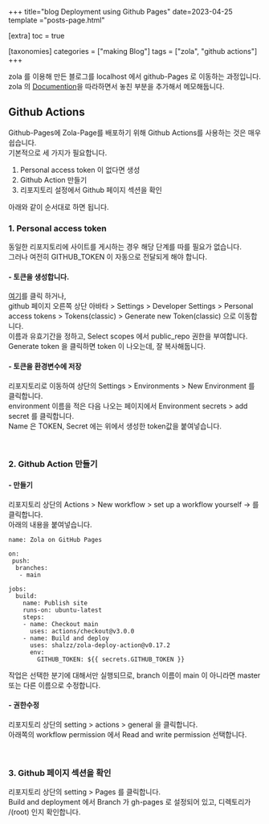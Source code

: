 +++
title="blog Deployment using Github Pages"
date=2023-04-25
template ="posts-page.html"

[extra]
toc = true

[taxonomies]
categories = ["making Blog"]
tags = ["zola", "github actions"]
+++

zola 를 이용해 만든 블로그를 localhost 에서 github-Pages 로 이동하는 과정입니다.  
zola 의 [Documention](https://www.getzola.org/documentation/deployment/github-pages/)을 따라하면서 놓친 부분을 추가해서 메모해둡니다.

<!-- more -->

## Github Actions
Github-Pages에 Zola-Page를 배포하기 위해 Github Actions를 사용하는 것은 매우 쉽습니다.  
기본적으로 세 가지가 필요합니다.

1. Personal access token 이 없다면 생성
2. Github Action 만들기
3. 리포지토리 설정에서 Github 페이지 섹션을 확인  
   
아래와 같이 순서대로 하면 됩니다.

### 1. Personal access token
동일한 리포지토리에 사이트를 게시하는 경우 해당 단계를 따를 필요가 없습니다.  
그러나 여전히 GITHUB_TOKEN 이 자동으로 전달되게 해야 합니다. 

#### - 토큰을 생성합니다.
[여기](https://github.com/settings/tokens/new?scopes=public_repo)를 클릭 하거나,  
github 페이지 오른쪽 상단 아바타 > Settings > Developer Settings > Personal access tokens > Tokens(classic) > Generate new Token(classic) 으로 이동합니다.  
이름과 유효기간을 정하고, Select scopes 에서 public_repo 권한을 부여합니다.  
Generate token 을 클릭하면 token 이 나오는데, 잘 복사해둡니다.  

#### - 토큰을 환경변수에 저장
리포지토리로 이동하여 상단의 Settings > Environments > New Environment 를 클릭합니다.  
environment 이름을 적은 다음 나오는 페이지에서 Environment secrets > add secret 를 클릭합니다.  
Name 은 TOKEN, Secret 에는 위에서 생성한 token값을 붙여넣습니다.

<br/>

### 2. Github Action 만들기

#### - 만들기
리포지토리 상단의 Actions > New workflow > set up a workflow yourself → 를 클릭합니다.  
아래의 내용을 붙여넣습니다.

```
name: Zola on GitHub Pages

on: 
 push:
  branches:
   - main

jobs:
  build:
    name: Publish site
    runs-on: ubuntu-latest
    steps:
    - name: Checkout main
      uses: actions/checkout@v3.0.0
    - name: Build and deploy
      uses: shalzz/zola-deploy-action@v0.17.2
      env:
        GITHUB_TOKEN: ${{ secrets.GITHUB_TOKEN }}
```
작업은 선택한 분기에 대해서만 실행되므로, branch 이름이 main 이 아니라면 master 또는 다른 이름으로 수정합니다.

#### - 권한수정
리포지토리 상단의 setting > actions > general 을 클릭합니다.  
아래쪽의 workflow permission 에서 Read and write permission 선택합니다.

<br/>

### 3. Github 페이지 섹션을 확인  
리포지토리 상단의 setting > Pages 를 클릭합니다.  
Build and deployment 에서 Branch 가 gh-pages 로 설정되어 있고, 디렉토리가 /(root) 인지 확인합니다. 



